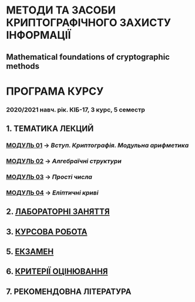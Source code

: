 # **МЕТОДИ ТА ЗАСОБИ КРИПТОГРАФІЧНОГО ЗАХИСТУ ІНФОРМАЦІЇ**
## Mathematical foundations of cryptographic methods
# ПРОГРАМА КУРСУ
### 2020/2021 навч. рік. КІБ-17, 3 курс, 5 семестр

## 1. **ТЕМАТИКА ЛЕКЦИЙ**  
### [**МОДУЛЬ 01**](/LEC/Modulo_1/Lec_Mod_1.md) -> *Вступ. Криптографія. Модульна арифметика*
### [**МОДУЛЬ 02**](/LEC/Modulo_2/Lec_Mod_2.md) -> *Алгебраїчні структури*
### [**МОДУЛЬ 03**](/LEC/Modulo_3/Lec_Mod_3.md) -> *Прості числа*
### [**МОДУЛЬ 04**](/LEC/Modulo_4/Lec_Mod_4.md) -> *Еліптичні криві*

## 2. [**ЛАБОРАТОРНІ ЗАНЯТТЯ**](/LAB/Lab_Works_00_List.md)

## 3. [**КУРСОВА РОБОТА**](/Curs_Work/Curs_Work_01_Descript.md)

## 5. [**ЕКЗАМЕН**](/Curs_Work/Curs_Work_01_Descript.md)

## 6. [**КРИТЕРІЇ ОЦІНЮВАННЯ**](/Criterion_MPT_full.pdf)

## 7. **РЕКОМЕНДОВНА ЛІТЕРАТУРА**
